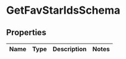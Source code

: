 # GetFavStarIdsSchema

## Properties
Name | Type | Description | Notes
------------ | ------------- | ------------- | -------------

